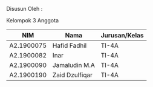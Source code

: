 Disusun Oleh :

Kelompok 3
Anggota

| NIM        | Nama           | Jurusan/Kelas |
| ---------- | -------------- | ------------- |
| A2.1900075 | Hafid Fadhil   | TI-4A         |
| A2.1900082 | Inar           | TI-4A         |
| A2.1900090 | Jamaludin M.A  | TI-4A         |
| A2.1900190 | Zaid Dzulfiqar | TI-4A         |
